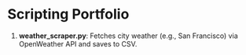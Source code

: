 # Scripting Portfolio
1. **weather_scraper.py**: Fetches city weather (e.g., San Francisco) via OpenWeather API and saves to CSV.